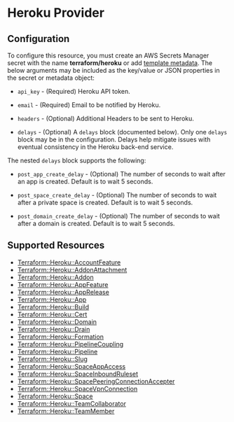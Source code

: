# Heroku Provider

## Configuration

To configure this resource, you must create an AWS Secrets Manager secret with the name **terraform/heroku** or add [template metadata](https://github.com/iann0036/tf-cfn-provider/blob/master/examples/metadata.yaml). The below arguments may be included as the key/value or JSON properties in the secret or metadata object:

* `api_key` - (Required) Heroku API token.

* `email` - (Required) Email to be notified by Heroku.

* `headers` - (Optional) Additional Headers to be sent to Heroku.

* `delays` - (Optional) A `delays` block (documented below). Only one
  `delays` block may be in the configuration. Delays help mitigate issues with 
  eventual consistency in the Heroku back-end service.

The nested `delays` block supports the following:

* `post_app_create_delay` - (Optional) The number of seconds to wait after an app is created. Default is to wait 5 seconds.

* `post_space_create_delay` - (Optional) The number of seconds to wait after a private space is created. Default is to wait 5 seconds.

* `post_domain_create_delay` - (Optional) The number of seconds to wait after a domain is created. Default is to wait 5 seconds.


## Supported Resources

* [Terraform::Heroku::AccountFeature](AccountFeature.md)
* [Terraform::Heroku::AddonAttachment](AddonAttachment.md)
* [Terraform::Heroku::Addon](Addon.md)
* [Terraform::Heroku::AppFeature](AppFeature.md)
* [Terraform::Heroku::AppRelease](AppRelease.md)
* [Terraform::Heroku::App](App.md)
* [Terraform::Heroku::Build](Build.md)
* [Terraform::Heroku::Cert](Cert.md)
* [Terraform::Heroku::Domain](Domain.md)
* [Terraform::Heroku::Drain](Drain.md)
* [Terraform::Heroku::Formation](Formation.md)
* [Terraform::Heroku::PipelineCoupling](PipelineCoupling.md)
* [Terraform::Heroku::Pipeline](Pipeline.md)
* [Terraform::Heroku::Slug](Slug.md)
* [Terraform::Heroku::SpaceAppAccess](SpaceAppAccess.md)
* [Terraform::Heroku::SpaceInboundRuleset](SpaceInboundRuleset.md)
* [Terraform::Heroku::SpacePeeringConnectionAccepter](SpacePeeringConnectionAccepter.md)
* [Terraform::Heroku::SpaceVpnConnection](SpaceVpnConnection.md)
* [Terraform::Heroku::Space](Space.md)
* [Terraform::Heroku::TeamCollaborator](TeamCollaborator.md)
* [Terraform::Heroku::TeamMember](TeamMember.md)